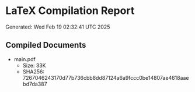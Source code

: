 # LaTeX Compilation Report
Generated: Wed Feb 19 02:32:41 UTC 2025
## Compiled Documents
- main.pdf
  - Size: 33K
  - SHA256: 7267046243170d77b736cbb8dd87124a6a9fccc0be14807ae4618aaebd7da387
